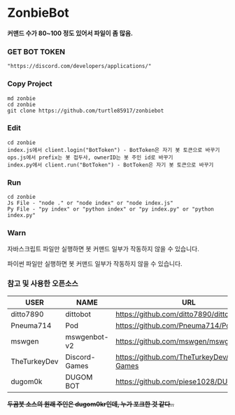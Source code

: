 # ZonbieBot

**커맨드 수가 80~100 정도 있어서 파일이 좀 많음.**

### GET BOT TOKEN
```
"https://discord.com/developers/applications/"
```

### Copy Project
```
md zonbie
cd zonbie
git clone https://github.com/turtle85917/zonbiebot
```

### Edit
```
cd zonbie
index.js에서 client.login("BotToken") - BotToken은 자기 봇 토큰으로 바꾸기
ops.js에서 prefix는 봇 접두사, ownerID는 봇 주인 id로 바꾸기
index.py에서 client.run("BotToken") - BotToken은 자기 봇 토큰으로 바꾸기
```

### Run
```
cd zonbie
Js File - "node ." or "node index" or "node index.js"
Py File - "py index" or "python index" or "py index.py" or "python index.py"
```

### Warn
자바스크립트 파일만 실행하면 봇 커맨드 일부가 작동하지 않을 수 있습니다.

파이썬 파일만 실행하면 봇 커맨드 일부가 작동하지 않을 수 있습니다.

### 참고 및 사용한 오픈소스
| USER       | NAME                  | URL                                    |
| ---------- | --------------------- | -------------------------------------- |
| ditto7890  | dittobot              | https://github.com/ditto7890/dittobot  |
| Pneuma714  | Pod                   | https://github.com/Pneuma714/Pod       |
| mswgen     | mswgenbot-v2          | https://github.com/mswgen/mswgenbot-v2 |
| TheTurkeyDev | Discord-Games          | https://github.com/TheTurkeyDev/Discord-Games |
| dugom0k    | DUGOM BOT             | https://github.com/piese1028/DUGOM_BOT |

**~~두곰봇 소스의 원래 주인은 dugom0kr인데, 누가 포크한 것 같다..~~**

